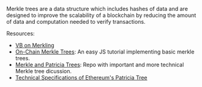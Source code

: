 Merkle trees are a data structure which includes hashes of data and are designed to improve the scalability of a blockchain by reducing the amount of data and computation needed to verify transactions.

Resources:
- [VB on Merkling](https://blog.ethereum.org/2015/11/15/merkling-in-ethereum/)
- [On-Chain Merkle Trees](https://ethereum.org/en/developers/tutorials/merkle-proofs-for-offline-data-integrity/): An easy JS tutorial implementing basic merkle trees. 
- [Merkle and Patricia Trees](https://github.com/sunnya97/ethereum-developers-guide/blob/master/merkle-trees.md): Repo with important and more technical Merkle tree dicussion.  
- [Technical Specifications of Ethereum's Patricia Tree](https://eth.wiki/en/fundamentals/patricia-tree)